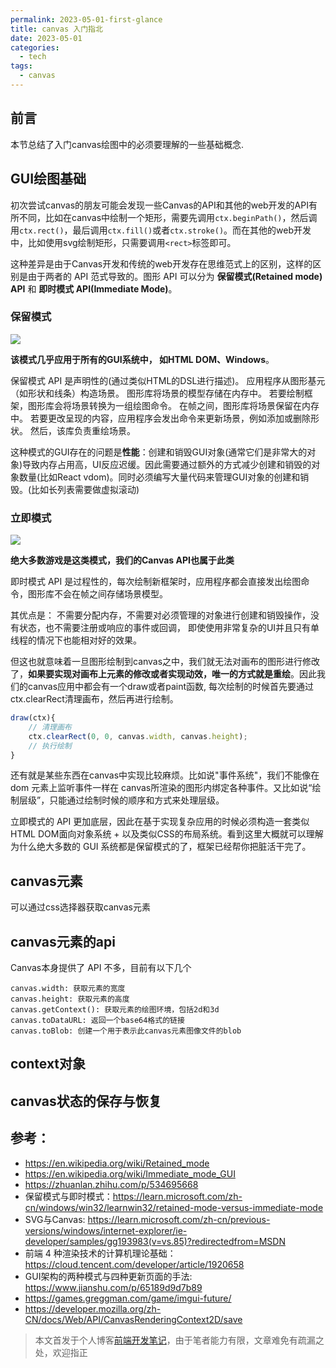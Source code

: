 ```yaml
---
permalink: 2023-05-01-first-glance
title: canvas 入门指北
date: 2023-05-01
categories:
  - tech
tags:
  - canvas
---
```


## 前言

本节总结了入门canvas绘图中的必须要理解的一些基础概念.

## GUI绘图基础

初次尝试canvas的朋友可能会发现一些Canvas的API和其他的web开发的API有所不同，比如在canvas中绘制一个矩形，需要先调用`ctx.beginPath()`，然后调用`ctx.rect()`，最后调用`ctx.fill()`或者`ctx.stroke()`。而在其他的web开发中，比如使用svg绘制矩形，只需要调用`<rect>`标签即可。

这种差异是由于Canvas开发和传统的web开发存在思维范式上的区别，这样的区别是由于两者的 API 范式导致的。图形 API 可以分为 **保留模式(Retained mode) API** 和 **即时模式 API(Immediate Mode)**。 

### 保留模式

![](https://learn.microsoft.com/zh-cn/windows/win32/learnwin32/images/graphics06.png)

**该模式几乎应用于所有的GUI系统中， 如HTML DOM、Windows**。

保留模式 API 是声明性的(通过类似HTML的DSL进行描述)。 应用程序从图形基元（如形状和线条）构造场景。 图形库将场景的模型存储在内存中。 若要绘制框架，图形库会将场景转换为一组绘图命令。 在帧之间，图形库将场景保留在内存中。 若要更改呈现的内容，应用程序会发出命令来更新场景，例如添加或删除形状。 然后，该库负责重绘场景。

这种模式的GUI存在的问题是**性能**：创建和销毁GUI对象(通常它们是非常大的对象)导致内存占用高，UI反应迟缓。因此需要通过额外的方式减少创建和销毁的对象数量(比如React vdom)。同时必须编写大量代码来管理GUI对象的创建和销毁。(比如长列表需要做虚拟滚动)

### 立即模式

![](https://learn.microsoft.com/zh-cn/windows/win32/learnwin32/images/graphics07.png)

**绝大多数游戏是这类模式，我们的Canvas API也属于此类**

即时模式 API 是过程性的，每次绘制新框架时，应用程序都会直接发出绘图命令，图形库不会在帧之间存储场景模型。

其优点是： 不需要分配内存，不需要对必须管理的对象进行创建和销毁操作，没有状态，也不需要注册或响应的事件或回调， 即使使用非常复杂的UI并且只有单线程的情况下也能相对好的效果。

但这也就意味着一旦图形绘制到canvas之中，我们就无法对画布的图形进行修改了，**如果要实现对画布上元素的修改或者实现动效，唯一的方式就是重绘**。因此我们的canvas应用中都会有一个draw或者paint函数, 每次绘制的时候首先要通过ctx.clearRect清理画布，然后再进行绘制。
```js
draw(ctx){
    // 清理画布
    ctx.clearRect(0, 0, canvas.width, canvas.height);
    // 执行绘制
}
```
还有就是某些东西在canvas中实现比较麻烦。比如说"事件系统"，我们不能像在 dom 元素上监听事件一样在 canvas所渲染的图形内绑定各种事件。又比如说“绘制层级”，只能通过绘制时候的顺序和方式来处理层级。

立即模式的 API 更加底层，因此在基于实现复杂应用的时候必须构造一套类似HTML DOM面向对象系统 + 以及类似CSS的布局系统。看到这里大概就可以理解为什么绝大多数的 GUI 系统都是保留模式的了，框架已经帮你把脏活干完了。

## canvas元素

可以通过css选择器获取canvas元素
## canvas元素的api

Canvas本身提供了 API 不多，目前有以下几个

```
canvas.width: 获取元素的宽度
canvas.height: 获取元素的高度
canvas.getContext(): 获取元素的绘图环境，包括2d和3d
canvas.toDataURL: 返回一个base64格式的链接
canvas.toBlob: 创建一个用于表示此canvas元素图像文件的blob 
```
## context对象

## canvas状态的保存与恢复

## 参考：
* https://en.wikipedia.org/wiki/Retained_mode
* https://en.wikipedia.org/wiki/Immediate_mode_GUI
* https://zhuanlan.zhihu.com/p/534695668
* 保留模式与即时模式：https://learn.microsoft.com/zh-cn/windows/win32/learnwin32/retained-mode-versus-immediate-mode
* SVG与Canvas: https://learn.microsoft.com/zh-cn/previous-versions/windows/internet-explorer/ie-developer/samples/gg193983(v=vs.85)?redirectedfrom=MSDN
* 前端 4 种渲染技术的计算机理论基础： https://cloud.tencent.com/developer/article/1920658
* GUI架构的两种模式与四种更新页面的手法: https://www.jianshu.com/p/65189d9d7b89
* https://games.greggman.com/game/imgui-future/
* https://developer.mozilla.org/zh-CN/docs/Web/API/CanvasRenderingContext2D/save


 
 
 > 本文首发于个人博客[前端开发笔记](https://github.com/chenxiaoyao6228/fe-notes)，由于笔者能力有限，文章难免有疏漏之处，欢迎指正